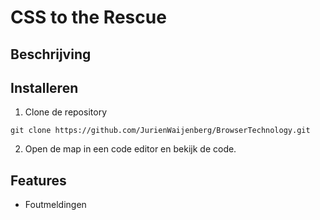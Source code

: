 # CSS to the Rescue

## Beschrijving



## Installeren

1. Clone de repository
```
git clone https://github.com/JurienWaijenberg/BrowserTechnology.git
```
2. Open de map in een code editor en bekijk de code.

## Features
* Foutmeldingen